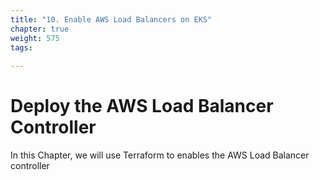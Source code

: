 ```yaml
---
title: "10. Enable AWS Load Balancers on EKS"
chapter: true
weight: 575
tags:
 
---
```


# Deploy the AWS Load Balancer Controller

In this Chapter, we will use Terraform to enables the AWS Load Balancer controller

